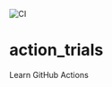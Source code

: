 ![CI](https://github.com/bjnhur/action_trials/workflows/CI/badge.svg)

# action_trials
Learn GitHub Actions
